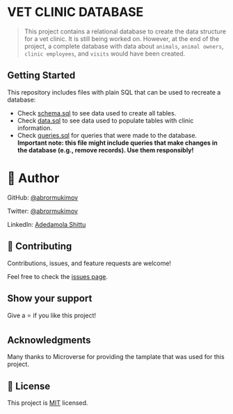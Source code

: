# VET CLINIC DATABASE

> This project contains a relational database to create the data structure for a vet clinic. It is still being worked on. However, at the end of the project, a complete database with data about `animals`, `animal owners`, `clinic employees`, and `visits` would have been created.

## Getting Started

This repository includes files with plain SQL that can be used to recreate a database:

- Check [schema.sql](./schema.sql) to see data used to create all tables.
- Check [data.sql](./data.sql) to see data used to populate tables with clinic information.
- Check [queries.sql](./queries.sql) for queries that were made to the database. **Important note: this file might include queries that make changes in the database (e.g., remove records). Use them responsibly!**

# 👤 Author

GitHub: [@abrormukimov](https://github.com/abrormukimov)

Twitter: [@abrormukimov](https://twitter.com/abrormukimov/)

LinkedIn: [Adedamola Shittu](https://www.linkedin.com/in/abror-mukimov/)
## 🤝 Contributing

Contributions, issues, and feature requests are welcome!

Feel free to check the [issues page](https://github.com/abrormukimov/vet-clinic-db/issues).

## Show your support

Give a ⭐️ if you like this project!

## Acknowledgments

Many thanks to Microverse for providing the tamplate that was used for this project.

## 📝 License

This project is [MIT](LICENSE) licensed.
